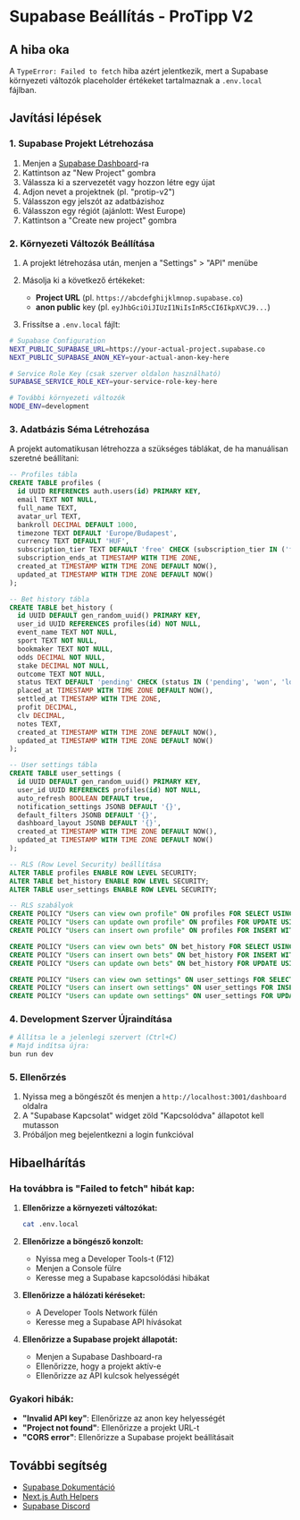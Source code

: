 # Supabase Beállítás - ProTipp V2

## A hiba oka

A `TypeError: Failed to fetch` hiba azért jelentkezik, mert a Supabase környezeti változók placeholder értékeket tartalmaznak a `.env.local` fájlban.

## Javítási lépések

### 1. Supabase Projekt Létrehozása

1. Menjen a [Supabase Dashboard](https://supabase.com/dashboard)-ra
2. Kattintson az "New Project" gombra
3. Válassza ki a szervezetét vagy hozzon létre egy újat
4. Adjon nevet a projektnek (pl. "protip-v2")
5. Válasszon egy jelszót az adatbázishoz
6. Válasszon egy régiót (ajánlott: West Europe)
7. Kattintson a "Create new project" gombra

### 2. Környezeti Változók Beállítása

1. A projekt létrehozása után, menjen a "Settings" > "API" menübe
2. Másolja ki a következő értékeket:
   - **Project URL** (pl. `https://abcdefghijklmnop.supabase.co`)
   - **anon public** key (pl. `eyJhbGciOiJIUzI1NiIsInR5cCI6IkpXVCJ9...`)

3. Frissítse a `.env.local` fájlt:

```bash
# Supabase Configuration
NEXT_PUBLIC_SUPABASE_URL=https://your-actual-project.supabase.co
NEXT_PUBLIC_SUPABASE_ANON_KEY=your-actual-anon-key-here

# Service Role Key (csak szerver oldalon használható)
SUPABASE_SERVICE_ROLE_KEY=your-service-role-key-here

# További környezeti változók
NODE_ENV=development
```

### 3. Adatbázis Séma Létrehozása

A projekt automatikusan létrehozza a szükséges táblákat, de ha manuálisan szeretné beállítani:

```sql
-- Profiles tábla
CREATE TABLE profiles (
  id UUID REFERENCES auth.users(id) PRIMARY KEY,
  email TEXT NOT NULL,
  full_name TEXT,
  avatar_url TEXT,
  bankroll DECIMAL DEFAULT 1000,
  timezone TEXT DEFAULT 'Europe/Budapest',
  currency TEXT DEFAULT 'HUF',
  subscription_tier TEXT DEFAULT 'free' CHECK (subscription_tier IN ('free', 'pro', 'premium')),
  subscription_ends_at TIMESTAMP WITH TIME ZONE,
  created_at TIMESTAMP WITH TIME ZONE DEFAULT NOW(),
  updated_at TIMESTAMP WITH TIME ZONE DEFAULT NOW()
);

-- Bet history tábla
CREATE TABLE bet_history (
  id UUID DEFAULT gen_random_uuid() PRIMARY KEY,
  user_id UUID REFERENCES profiles(id) NOT NULL,
  event_name TEXT NOT NULL,
  sport TEXT NOT NULL,
  bookmaker TEXT NOT NULL,
  odds DECIMAL NOT NULL,
  stake DECIMAL NOT NULL,
  outcome TEXT NOT NULL,
  status TEXT DEFAULT 'pending' CHECK (status IN ('pending', 'won', 'lost', 'refunded', 'cancelled')),
  placed_at TIMESTAMP WITH TIME ZONE DEFAULT NOW(),
  settled_at TIMESTAMP WITH TIME ZONE,
  profit DECIMAL,
  clv DECIMAL,
  notes TEXT,
  created_at TIMESTAMP WITH TIME ZONE DEFAULT NOW(),
  updated_at TIMESTAMP WITH TIME ZONE DEFAULT NOW()
);

-- User settings tábla
CREATE TABLE user_settings (
  id UUID DEFAULT gen_random_uuid() PRIMARY KEY,
  user_id UUID REFERENCES profiles(id) NOT NULL,
  auto_refresh BOOLEAN DEFAULT true,
  notification_settings JSONB DEFAULT '{}',
  default_filters JSONB DEFAULT '{}',
  dashboard_layout JSONB DEFAULT '{}',
  created_at TIMESTAMP WITH TIME ZONE DEFAULT NOW(),
  updated_at TIMESTAMP WITH TIME ZONE DEFAULT NOW()
);

-- RLS (Row Level Security) beállítása
ALTER TABLE profiles ENABLE ROW LEVEL SECURITY;
ALTER TABLE bet_history ENABLE ROW LEVEL SECURITY;
ALTER TABLE user_settings ENABLE ROW LEVEL SECURITY;

-- RLS szabályok
CREATE POLICY "Users can view own profile" ON profiles FOR SELECT USING (auth.uid() = id);
CREATE POLICY "Users can update own profile" ON profiles FOR UPDATE USING (auth.uid() = id);
CREATE POLICY "Users can insert own profile" ON profiles FOR INSERT WITH CHECK (auth.uid() = id);

CREATE POLICY "Users can view own bets" ON bet_history FOR SELECT USING (auth.uid() = user_id);
CREATE POLICY "Users can insert own bets" ON bet_history FOR INSERT WITH CHECK (auth.uid() = user_id);
CREATE POLICY "Users can update own bets" ON bet_history FOR UPDATE USING (auth.uid() = user_id);

CREATE POLICY "Users can view own settings" ON user_settings FOR SELECT USING (auth.uid() = user_id);
CREATE POLICY "Users can insert own settings" ON user_settings FOR INSERT WITH CHECK (auth.uid() = user_id);
CREATE POLICY "Users can update own settings" ON user_settings FOR UPDATE USING (auth.uid() = user_id);
```

### 4. Development Szerver Újraindítása

```bash
# Állítsa le a jelenlegi szervert (Ctrl+C)
# Majd indítsa újra:
bun run dev
```

### 5. Ellenőrzés

1. Nyissa meg a böngészőt és menjen a `http://localhost:3001/dashboard` oldalra
2. A "Supabase Kapcsolat" widget zöld "Kapcsolódva" állapotot kell mutasson
3. Próbáljon meg bejelentkezni a login funkcióval

## Hibaelhárítás

### Ha továbbra is "Failed to fetch" hibát kap:

1. **Ellenőrizze a környezeti változókat:**
   ```bash
   cat .env.local
   ```

2. **Ellenőrizze a böngésző konzolt:**
   - Nyissa meg a Developer Tools-t (F12)
   - Menjen a Console fülre
   - Keresse meg a Supabase kapcsolódási hibákat

3. **Ellenőrizze a hálózati kéréseket:**
   - A Developer Tools Network fülén
   - Keresse meg a Supabase API hívásokat

4. **Ellenőrizze a Supabase projekt állapotát:**
   - Menjen a Supabase Dashboard-ra
   - Ellenőrizze, hogy a projekt aktív-e
   - Ellenőrizze az API kulcsok helyességét

### Gyakori hibák:

- **"Invalid API key"**: Ellenőrizze az anon key helyességét
- **"Project not found"**: Ellenőrizze a projekt URL-t
- **"CORS error"**: Ellenőrizze a Supabase projekt beállításait

## További segítség

- [Supabase Dokumentáció](https://supabase.com/docs)
- [Next.js Auth Helpers](https://supabase.com/docs/guides/auth/auth-helpers/nextjs)
- [Supabase Discord](https://discord.supabase.com/)
